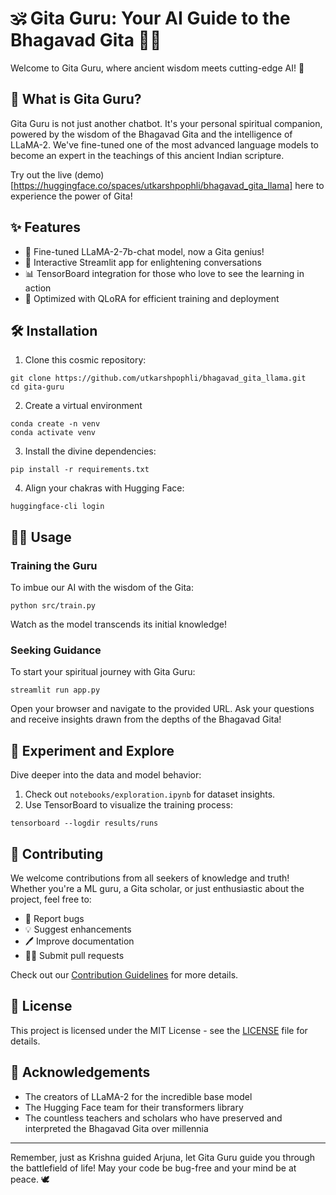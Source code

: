 # 🕉️ Gita Guru: Your AI Guide to the Bhagavad Gita 🧘‍♂️

Welcome to Gita Guru, where ancient wisdom meets cutting-edge AI! 🚀

## 🌟 What is Gita Guru?

Gita Guru is not just another chatbot. It's your personal spiritual companion, powered by the wisdom of the Bhagavad Gita and the intelligence of LLaMA-2. We've fine-tuned one of the most advanced language models to become an expert in the teachings of this ancient Indian scripture.

Try out the live (demo)[https://huggingface.co/spaces/utkarshpophli/bhagavad_gita_llama] here to experience the power of Gita!

## ✨ Features

- 🧠 Fine-tuned LLaMA-2-7b-chat model, now a Gita genius!
- 💬 Interactive Streamlit app for enlightening conversations
- 📊 TensorBoard integration for those who love to see the learning in action
- 🚀 Optimized with QLoRA for efficient training and deployment

## 🛠️ Installation

1. Clone this cosmic repository:
```
git clone https://github.com/utkarshpophli/bhagavad_gita_llama.git
cd gita-guru
```
2. Create a virtual environment 
```
conda create -n venv
conda activate venv
```

3. Install the divine dependencies:
```
pip install -r requirements.txt
```

4. Align your chakras with Hugging Face:
```
huggingface-cli login
```
## 🧘‍♀️ Usage

### Training the Guru

To imbue our AI with the wisdom of the Gita:
```
python src/train.py
```

Watch as the model transcends its initial knowledge!

### Seeking Guidance

To start your spiritual journey with Gita Guru:
```
streamlit run app.py
```
Open your browser and navigate to the provided URL. Ask your questions and receive insights drawn from the depths of the Bhagavad Gita!

## 🧪 Experiment and Explore

Dive deeper into the data and model behavior:

1. Check out `notebooks/exploration.ipynb` for dataset insights.
2. Use TensorBoard to visualize the training process:
```
tensorboard --logdir results/runs
```

## 🤝 Contributing

We welcome contributions from all seekers of knowledge and truth! Whether you're a ML guru, a Gita scholar, or just enthusiastic about the project, feel free to:

- 🐛 Report bugs
- 💡 Suggest enhancements
- 🖊️ Improve documentation
- 🧑‍💻 Submit pull requests

Check out our [Contribution Guidelines](CONTRIBUTING.md) for more details.

## 📜 License

This project is licensed under the MIT License - see the [LICENSE](LICENSE) file for details.

## 🙏 Acknowledgements

- The creators of LLaMA-2 for the incredible base model
- The Hugging Face team for their transformers library
- The countless teachers and scholars who have preserved and interpreted the Bhagavad Gita over millennia

---

Remember, just as Krishna guided Arjuna, let Gita Guru guide you through the battlefield of life! May your code be bug-free and your mind be at peace. 🕊️
